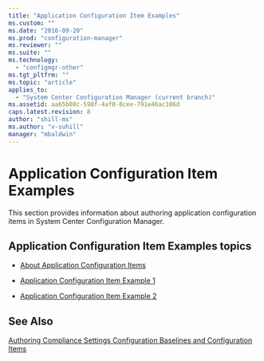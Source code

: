 ```yaml
---
title: "Application Configuration Item Examples"
ms.custom: ""
ms.date: "2016-09-20"
ms.prod: "configuration-manager"
ms.reviewer: ""
ms.suite: ""
ms.technology: 
  - "configmgr-other"
ms.tgt_pltfrm: ""
ms.topic: "article"
applies_to: 
  - "System Center Configuration Manager (current branch)"
ms.assetid: aa65b08c-598f-4af0-8cee-791e46ac186d
caps.latest.revision: 8
author: "shill-ms"
ms.author: "v-suhill"
manager: "mbaldwin"
---
```

# Application Configuration Item Examples
This section provides information about authoring application configuration items in System Center Configuration Manager.  
  
## Application Configuration Item Examples topics  
  
-   [About Application Configuration Items](../../develop/compliance/about-application-configuration-items.md)  
  
-   [Application Configuration Item Example 1](../../develop/compliance/application-configuration-item-example-1.md)  
  
-   [Application Configuration Item Example 2](../../develop/compliance/application-configuration-item-example-2.md)  
  
## See Also  
 [Authoring Compliance Settings Configuration Baselines and Configuration Items](../../develop/compliance/authoring-compliance-settings-configuration-baselines-and-configuration-items.md)
